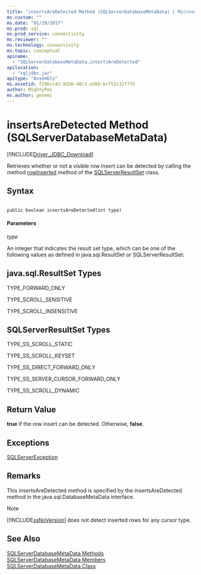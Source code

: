 ```yaml
---
title: "insertsAreDetected Method (SQLServerDatabaseMetaData) | Microsoft Docs"
ms.custom: ""
ms.date: "01/19/2017"
ms.prod: sql
ms.prod_service: connectivity
ms.reviewer: ""
ms.technology: connectivity
ms.topic: conceptual
apiname: 
  - "SQLServerDatabaseMetaData.insertsAreDetected"
apilocation: 
  - "sqljdbc.jar"
apitype: "Assembly"
ms.assetid: f296cc42-9d26-48c3-a360-bcf51c31f7fb
author: MightyPen
ms.author: genemi
---
```

# insertsAreDetected Method (SQLServerDatabaseMetaData)
[!INCLUDE[Driver_JDBC_Download](../../../includes/driver_jdbc_download.md)]

  Retrieves whether or not a visible row insert can be detected by calling the method [rowInserted](../../../connect/jdbc/reference/rowinserted-method-sqlserverresultset.md) method of the [SQLServerResultSet](../../../connect/jdbc/reference/sqlserverresultset-class.md) class.  
  
## Syntax  
  
```  
  
public boolean insertsAreDetected(int type)  
```  
  
#### Parameters  
 *type*  
  
 An integer that indicates the result set type, which can be one of the following values as defined in java.sql.ResultSet or SQLServerResultSet:  
  
## java.sql.ResultSet Types  
 TYPE_FORWARD_ONLY  
  
 TYPE_SCROLL_SENSITIVE  
  
 TYPE_SCROLL_INSENSITIVE  
  
## SQLServerResultSet Types  
 TYPE_SS_SCROLL_STATIC  
  
 TYPE_SS_SCROLL_KEYSET  
  
 TYPE_SS_DIRECT_FORWARD_ONLY  
  
 TYPE_SS_SERVER_CURSOR_FORWARD_ONLY  
  
 TYPE_SS_SCROLL_DYNAMIC  
  
## Return Value  
 **true** if the row insert can be detected. Otherwise, **false**.  
  
## Exceptions  
 [SQLServerException](../../../connect/jdbc/reference/sqlserverexception-class.md)  
  
## Remarks  
 This insertsAreDetected method is specified by the insertsAreDetected method in the java.sql.DatabaseMetaData interface.  
  
> [!NOTE]  
>  [!INCLUDE[ssNoVersion](../../../includes/ssnoversion-md.md)] does not detect inserted rows for any cursor type.  
  
## See Also  
 [SQLServerDatabaseMetaData Methods](../../../connect/jdbc/reference/sqlserverdatabasemetadata-methods.md)   
 [SQLServerDatabaseMetaData Members](../../../connect/jdbc/reference/sqlserverdatabasemetadata-members.md)   
 [SQLServerDatabaseMetaData Class](../../../connect/jdbc/reference/sqlserverdatabasemetadata-class.md)  
  
  

